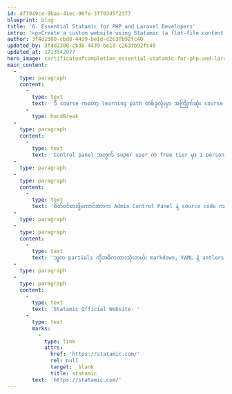```yaml
---
id: 4f7949ce-9baa-41ec-90fe-3f703d5f2377
blueprint: blog
title: '6. Essential Statamic for PHP and Laravel Developers'
intro: '<p>Create a custom website using Statamic (a flat-file content management system (CMS)) built with PHP on top of Laravel!</p>'
author: 3f4d2300-cbd8-4439-be1d-c263fb92fc40
updated_by: 3f4d2300-cbd8-4439-be1d-c263fb92fc40
updated_at: 1713542977
hero_image: certificateofcompletion_essential-statamic-for-php-and-laravel-developers.png
main_content:
  -
    type: paragraph
    content:
      -
        type: text
        text: 'ဒီ course ကတော့ learning path တစ်ခုလုံးမှာ အကြိုက်ဆုံး course လို့ပြောလို့ရတယ်၊ Statamic ဆိုတာ Laravel ကို based ထားတဲ့ Content Management Systems (CMS) တစ်ခုဖြစ်တယ်၊ WordPress နဲ့ ယှဉ်ပြီး ရွေးချယ်လို့ရတဲ့ option တစ်ခုလဲဖြစ်တယ်၊ WordPress က data တွေကို database ထဲမှာ store လုပ်ပေမယ့် Statamic ကတော့ database အစား flat file အနေနဲ့ store လုပ်တာကြောင့် flat file CMS လို့လဲခေါ်တယ်။ ဒါကြောင့် database ကိုမှီခိုရတဲ့ CMS တွေထက် performance ပိုကောင်းတယ်'
      -
        type: hardBreak
  -
    type: paragraph
    content:
      -
        type: text
        text: 'Control panel အတွက် super user က free tier မှာ 1 person ပဲ ထားခွင့်ရှိတယ်၊ Starter Template တွေလဲ free & paid tier ခွဲထားတယ်၊ Statamic ကို standalone application အနေနဲ့ သုံးလို့ရသလို Laravel နဲ့တွဲပြီး composer package အနေနဲ့ install လုပ်ပြီး သုံးလို့ရတယ်။'
  -
    type: paragraph
  -
    type: paragraph
    content:
      -
        type: text
        text: 'စိတ်ဝင်စားဖို့ကောင်းတာက Admin Control Panel နဲ့ source code က အပြန်အလှန် real-time linking ဖြစ်နေတာပဲ၊ source code မှာ changes ဖြစ်ရင် Control Panel မှာ ပြောင်းသလို Control Panel မှာ changes လုပ်ရင်လဲ source code ကပြောင်းလဲသွားတယ်၊ ဥပမာပေးရရင် control panel ကနေ page တစ်ခု create လုပ်ရင် source code မှာ page file တစ်ခုရောက်လာတယ်၊ control panel ကနေ text field လေးထည့်လိုက်ရင် source code မှာလဲ text field အတွက် file create လုပ်ပေးသွားတယ်၊ ဒါကြောင့်လဲ flat file CMS လို့ခေါ်တာပေါ့၊ filesystem ကိုကောင်းကောင်းသုံးဖူးရင်တော့ နောက်ကွယ်က flow ကို အကြမ်းဖျင်းလောက် နားလည်လိမ့်မယ်။'
  -
    type: paragraph
  -
    type: paragraph
    content:
      -
        type: text
        text: 'သူက partials ကိုအဓိကထားသုံးတယ်၊ markdown, YAML နဲ့ antlers ကိုတွင်တွင်သုံးတယ်၊ coding လုံးဝမသုံးပဲ control panel UI ကနေပဲ အကုန်စီမံလို့ရတယ်၊ တခါတလေ coding ကပိုမြန်အောင်လုပ်ပေးတဲ့ အခါမျိုးရှိပေမယ့်ပေါ့၊ ၂မျိုးလုံးတွဲသုံးတာတော့ ပို recommend ပေးတယ်။ Details ကိုတော့ သူ့ရဲ့ official website မှာသွားဖတ်လို့ရတယ်၊ အခု blog လဲ Statamic ကိုသုံးပြီး ရေးထားတာ၊ CMS ဆိုတဲ့အတိုင်း အချိန်မရွေး ကိုယ့် website ကို လိုသလို change လုပ်လို့ရအောင် 🥰'
  -
    type: paragraph
  -
    type: paragraph
    content:
      -
        type: text
        text: 'Statamic Official Website- '
      -
        type: text
        marks:
          -
            type: link
            attrs:
              href: 'https://statamic.com/'
              rel: null
              target: _blank
              title: statamic
        text: 'https://statamic.com/'
---
```


